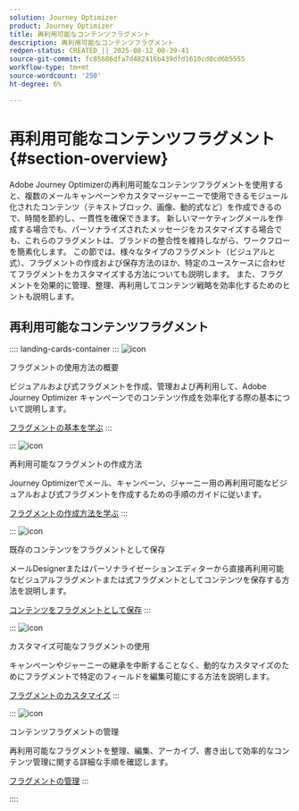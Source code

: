 ```yaml
---
solution: Journey Optimizer
product: Journey Optimizer
title: 再利用可能なコンテンツフラグメント
description: 再利用可能なコンテンツフラグメント
redpen-status: CREATED_||_2025-08-12_00-39-41
source-git-commit: fc85686dfa7d482416b439dfd1610cd0cd6b5555
workflow-type: tm+mt
source-wordcount: '250'
ht-degree: 6%

---
```



# 再利用可能なコンテンツフラグメント{#section-overview}

Adobe Journey Optimizerの再利用可能なコンテンツフラグメントを使用すると、複数のメールキャンペーンやカスタマージャーニーで使用できるモジュール化されたコンテンツ（テキストブロック、画像、動的式など）を作成できるので、時間を節約し、一貫性を確保できます。 新しいマーケティングメールを作成する場合でも、パーソナライズされたメッセージをカスタマイズする場合でも、これらのフラグメントは、ブランドの整合性を維持しながら、ワークフローを簡素化します。 この節では、様々なタイプのフラグメント（ビジュアルと式）、フラグメントの作成および保存方法のほか、特定のユースケースに合わせてフラグメントをカスタマイズする方法についても説明します。 また、フラグメントを効果的に管理、整理、再利用してコンテンツ戦略を効率化するためのヒントも説明します。

## 再利用可能なコンテンツフラグメント

:::: landing-cards-container
:::
![icon](https://cdn.experienceleague.adobe.com/icons/book.svg)

フラグメントの使用方法の概要

ビジュアルおよび式フラグメントを作成、管理および再利用して、Adobe Journey Optimizer キャンペーンでのコンテンツ作成を効率化する際の基本について説明します。

[フラグメントの基本を学ぶ](../using/content-management/fragments.md)
:::

:::
![icon](https://cdn.experienceleague.adobe.com/icons/circle-play.svg)

再利用可能なフラグメントの作成方法

Journey Optimizerでメール、キャンペーン、ジャーニー用の再利用可能なビジュアルおよび式フラグメントを作成するための手順のガイドに従います。

[フラグメントの作成方法を学ぶ](../using/content-management/create-fragments.md)
:::

:::
![icon](https://cdn.experienceleague.adobe.com/icons/list-check.svg)

既存のコンテンツをフラグメントとして保存

メールDesignerまたはパーソナライゼーションエディターから直接再利用可能なビジュアルフラグメントまたは式フラグメントとしてコンテンツを保存する方法を説明します。

[コンテンツをフラグメントとして保存](../using/content-management/save-fragments.md)
:::

:::
![icon](https://cdn.experienceleague.adobe.com/icons/puzzle-piece.svg)

カスタマイズ可能なフラグメントの使用

キャンペーンやジャーニーの継承を中断することなく、動的なカスタマイズのためにフラグメントで特定のフィールドを編集可能にする方法を説明します。

[フラグメントのカスタマイズ](../using/content-management/customizable-fragments.md)
:::

:::
![icon](https://cdn.experienceleague.adobe.com/icons/gear.svg)

コンテンツフラグメントの管理

再利用可能なフラグメントを整理、編集、アーカイブ、書き出して効率的なコンテンツ管理に関する詳細な手順を確認します。

[フラグメントの管理](../using/content-management/manage-fragments.md)
:::

::::
